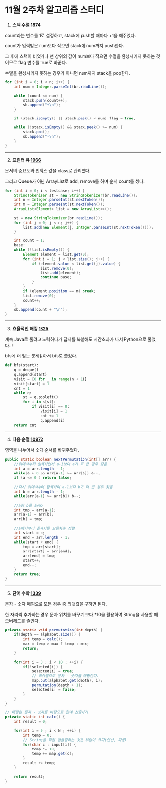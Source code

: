 # 11월 2주차 알고리즘 스터디

1. **스택 수열 [1874](https://www.acmicpc.net/problem/1874)**

count라는 변수를 1로 설정하고, stack에 push할 때마다 +1을 해주었다.

count가 입력받은 num보다 작으면 stack에 num까지 push한다.

그 후에 스택이 비었거나 맨 상위의 값이 num보다 작으면 수열을 완성시키지 못하는 것이므로 flag 변수를 true로 바꾼다.

수열을 완성시키지 못하는 경우가 아니면 num까지 stack을 pop한다.

```java
for (int i = 0; i < n; i++) {
    int num = Integer.parseInt(br.readLine());

    while (count <= num) {
        stack.push(count++);
        sb.append("+\n");
    }

    if (stack.isEmpty() || stack.peek() < num) flag = true;

    while (!stack.isEmpty() && stack.peek() >= num) {
        stack.pop();
        sb.append("-\n");
    }
}
```

-----

2. **프린터 큐 [1966](https://www.acmicpc.net/problem/1966)**

문서의 중요도와 인덱스 값을 class로 관리했다.

그리고 Queue가 아닌 ArrayList로 add, remove를 하며 순서 count를 셌다.

```java
for (int i = 0; i < testcase; i++) {
    StringTokenizer st = new StringTokenizer(br.readLine());
    int n = Integer.parseInt(st.nextToken());
    int m = Integer.parseInt(st.nextToken());
    ArrayList<Element> list = new ArrayList<>();

    st = new StringTokenizer(br.readLine());
    for (int j = 0; j < n; j++) {
        list.add(new Element(j, Integer.parseInt(st.nextToken())));
    }

    int count = 1;
    base:
    while (!list.isEmpty()) {
        Element element = list.get(0);
        for (int j = 1; j < list.size(); j++) {
            if (element.value < list.get(j).value) {
                list.remove(0);
                list.add(element);
                continue base;
            }
        }
        if (element.position == m) break;
        list.remove(0);
        count++;
    }
    sb.append(count + "\n");
}
```

----

3. **효율적인 해킹 [1325](https://www.acmicpc.net/problem/1325)**

계속 Java로 풀려고 노력하다가 답지를 복붙해도 시간초과가 나서 Python으로 풀었다..!

bfs에 더 맞는 문제같아서 bfs로 풀었다.

```python
def bfs(start):
    q = deque()
    q.append(start)
    visit = [0 for _ in range(n + 1)]
    visit[start] = 1
    cnt = 1
    while q:
        st = q.popleft()
        for i in s[st]:
            if visit[i] == 0:
                visit[i] = 1
                cnt += 1
                q.append(i)
    return cnt
```

---

4. **다음 순열 [10972](https://www.acmicpc.net/problem/10972)**

영역을 나누어서 숫자 순서를 바꿔주었다.

```java
public static boolean nextPermutation(int[] arr) {
    //뒤에서부터 탐색하면서 a-1보다 a가 더 큰 경우 찾음
    int a = arr.length - 1;
    while(a > 0 && arr[a-1] >= arr[a]) a--;
    if (a <= 0 ) return false;
        
    //다시 뒤에서부터 탐색하며 a-1보다 b가 더 큰 경우 찾음
    int b = arr.length - 1;
    while(arr[a-1] >= arr[b]) b--;
        
    //a랑 b를 swap
    int tmp = arr[a-1];
    arr[a-1] = arr[b];
    arr[b] = tmp;
        
    //a에서부터 끝까지를 오름차순 정렬 
    int start = a;
    int end = arr.length - 1;
    while(start < end) {
        tmp = arr[start];
        arr[start] = arr[end];
        arr[end] = tmp;
        start++;
        end--;
    }
    return true;
}
```

-----

5. **단어 수학 [1339](https://www.acmicpc.net/problem/1339)**

문자 - 숫자 매핑으로 모든 경우 중 최댓값을 구하면 된다.

한 자리씩 추가하는 경우 문자 위치를 바꾸기 보다 *10을 활용하여 String을 사용할 때 오버헤드를 줄인다.

```java
private static void permutation(int depth) {
	if(depth == alphabet.size()) {
		int temp = calc();
		max = temp > max ? temp : max;
		return;
	}
		
	for(int i = 0 ; i < 10 ; ++i) {
		if(!selected[i]) {
			selected[i] = true;
			// 해쉬맵으로 문자 - 숫자를 매핑한다.
			map.put(alphabet.get(depth), i);
			permutation(depth + 1);
			selected[i] = false;
		}
	}
}

// 매핑된 문자 - 숫자를 바탕으로 합계 산출하기 
private static int calc() {
	int result = 0;
		
	for(int i = 0 ; i < N ; ++i) {
		int temp = 0;
		// String을 직접 핸들링하는 것은 부담이 크다(연산, 파싱) 
		for(char c : input[i]) {
			temp *= 10;
			temp += map.get(c);
		}
		result += temp;
	}
		
	return result;
}
```

